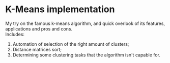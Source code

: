 # K-Means implementation
My try on the famous k-means algorithm, and quick
overlook of its features, applications and pros and cons.<br/>
Includes:<br/>
1. Automation of selection of the right amount of clusters;
2. Distance matrices sort;
3. Determining some clustering tasks that the algorithm isn't capable for.
